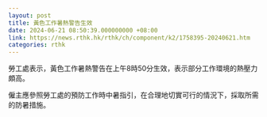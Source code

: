 ```yaml
---
layout: post
title: 黃色工作暑熱警告生效
date: 2024-06-21 08:50:39.000000000 +08:00
link: https://news.rthk.hk/rthk/ch/component/k2/1758395-20240621.htm
categories: rthk
---
```


勞工處表示，黃色工作暑熱警告在上午8時50分生效，表示部分工作環境的熱壓力頗高。

僱主應參照勞工處的預防工作時中暑指引，在合理地切實可行的情況下，採取所需的防暑措施。
